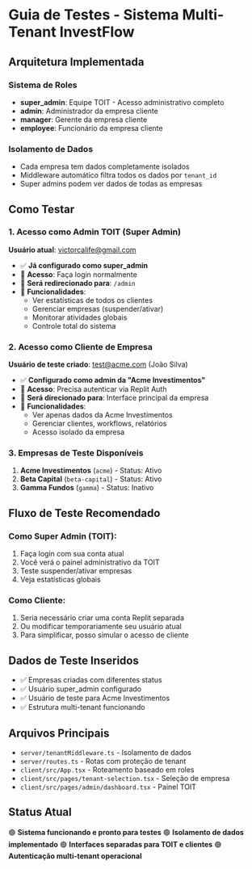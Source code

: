 # Guia de Testes - Sistema Multi-Tenant InvestFlow

## Arquitetura Implementada

### Sistema de Roles
- **super_admin**: Equipe TOIT - Acesso administrativo completo
- **admin**: Administrador da empresa cliente
- **manager**: Gerente da empresa cliente  
- **employee**: Funcionário da empresa cliente

### Isolamento de Dados
- Cada empresa tem dados completamente isolados
- Middleware automático filtra todos os dados por `tenant_id`
- Super admins podem ver dados de todas as empresas

## Como Testar

### 1. **Acesso como Admin TOIT (Super Admin)**

**Usuário atual**: victorcalife@gmail.com
- ✅ **Já configurado como super_admin**
- 🎯 **Acesso**: Faça login normalmente
- 📍 **Será redirecionado para**: `/admin`
- 🔧 **Funcionalidades**:
  - Ver estatísticas de todos os clientes
  - Gerenciar empresas (suspender/ativar)
  - Monitorar atividades globais
  - Controle total do sistema

### 2. **Acesso como Cliente de Empresa**

**Usuário de teste criado**: test@acme.com (João Silva)
- ✅ **Configurado como admin da "Acme Investimentos"**
- 🎯 **Acesso**: Precisa autenticar via Replit Auth
- 📍 **Será direcionado para**: Interface principal da empresa
- 🔧 **Funcionalidades**:
  - Ver apenas dados da Acme Investimentos
  - Gerenciar clientes, workflows, relatórios
  - Acesso isolado da empresa

### 3. **Empresas de Teste Disponíveis**

1. **Acme Investimentos** (`acme`) - Status: Ativo
2. **Beta Capital** (`beta-capital`) - Status: Ativo  
3. **Gamma Fundos** (`gamma`) - Status: Inativo

## Fluxo de Teste Recomendado

### Como Super Admin (TOIT):
1. Faça login com sua conta atual
2. Você verá o painel administrativo da TOIT
3. Teste suspender/ativar empresas
4. Veja estatísticas globais

### Como Cliente:
1. Seria necessário criar uma conta Replit separada
2. Ou modificar temporariamente seu usuário atual
3. Para simplificar, posso simular o acesso de cliente

## Dados de Teste Inseridos

- ✅ Empresas criadas com diferentes status
- ✅ Usuário super_admin configurado
- ✅ Usuário de teste para Acme Investimentos
- ✅ Estrutura multi-tenant funcionando

## Arquivos Principais

- `server/tenantMiddleware.ts` - Isolamento de dados
- `server/routes.ts` - Rotas com proteção de tenant
- `client/src/App.tsx` - Roteamento baseado em roles
- `client/src/pages/tenant-selection.tsx` - Seleção de empresa
- `client/src/pages/admin/dashboard.tsx` - Painel TOIT

## Status Atual

🟢 **Sistema funcionando e pronto para testes**
🟢 **Isolamento de dados implementado**
🟢 **Interfaces separadas para TOIT e clientes**
🟢 **Autenticação multi-tenant operacional**